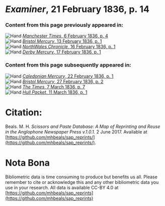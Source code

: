 # *Examiner*, 21 February 1836, p. 14  
  
### Content from this page previously appeared in:  
![Hand](http://scissorsandpaste.net/wp-content/uploads/2017/06/smallhandpointer.png) [*Manchester Times*, 6 February 1836, p. 4](https://mhbeals.github.io/sap_html/Manchester-Times/Manchester-Times-6-February-1836-p-4)  
![Hand](http://scissorsandpaste.net/wp-content/uploads/2017/06/smallhandpointer.png) [*Bristol Mercury*, 13 February 1836, p. 1](https://mhbeals.github.io/sap_html/Bristol-Mercury/Bristol-Mercury-13-February-1836-p-1)  
![Hand](http://scissorsandpaste.net/wp-content/uploads/2017/06/smallhandpointer.png) [*NorthWales Chronicle*, 16 February 1836, p. 1](https://mhbeals.github.io/sap_html/NorthWales-Chronicle/NorthWales-Chronicle-16-February-1836-p-1)  
![Hand](http://scissorsandpaste.net/wp-content/uploads/2017/06/smallhandpointer.png) [*Derby Mercury*, 17 February 1836, p. 1](https://mhbeals.github.io/sap_html/Derby-Mercury/Derby-Mercury-17-February-1836-p-1)  
  
### Content from this page subsequently appeared in:  
![Hand](http://scissorsandpaste.net/wp-content/uploads/2017/06/smallhandpointer.png) [*Caledonian Mercury*, 22 February 1836, p. 1](https://mhbeals.github.io/sap_html/Caledonian-Mercury/Caledonian-Mercury-22-February-1836-p-1)  
![Hand](http://scissorsandpaste.net/wp-content/uploads/2017/06/smallhandpointer.png) [*Bristol Mercury*, 27 February 1836, p. 2](https://mhbeals.github.io/sap_html/Bristol-Mercury/Bristol-Mercury-27-February-1836-p-2)  
![Hand](http://scissorsandpaste.net/wp-content/uploads/2017/06/smallhandpointer.png) [*The Times*, 7 March 1836, p. 7](https://mhbeals.github.io/sap_html/The-Times/The-Times-7-March-1836-p-7)  
![Hand](http://scissorsandpaste.net/wp-content/uploads/2017/06/smallhandpointer.png) [*Hull Packet*, 11 March 1836, p. 1](https://mhbeals.github.io/sap_html/Hull-Packet/Hull-Packet-11-March-1836-p-1)  


# Citation: 

Beals. M. H. *Scissors and Paste Database: A Map of Reprinting and Reuse in the Anglophone Newspaper Press v.1.0.1.* 2 June 2017. Available at [https://github.com/mhbeals/sap_reprints/](https://github.com/mhbeals/sap_reprints/). 

# Nota Bona

Bibliometric data is time consuming to produce but benefits us all. Please remember to cite or acknowledge this and any other bibliometric data you use in your research. All data is available CC-BY 4.0 at [https://github.com/mhbeals/sap_reprints](https://github.com/mhbeals/sap_reprints)